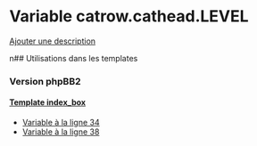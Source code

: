 # Variable catrow.cathead.LEVEL
[Ajouter une description](https://fa-tvars.appspot.com/catrow.cathead.LEVEL)

n## Utilisations dans les templates

### Version phpBB2

#### [Template index_box](subsilver/index_box.md)
* [Variable à la ligne 34](../subsilver/index_box.tpl#L34)
* [Variable à la ligne 38](../subsilver/index_box.tpl#L38)